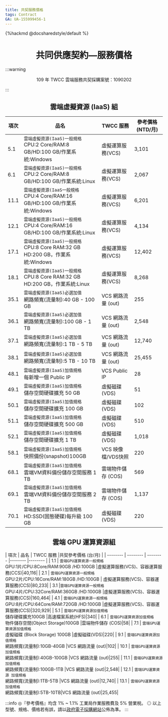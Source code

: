 ```yaml
---
title: 共契服務價格
tags: Contract
GA: UA-155999456-1
---
```


{%hackmd @docsharedstyle/default %}

<center> <h1> 共同供應契約—服務價格 </h1> </center>

:::warning
<p style="text-align:center;">109 年 TWCC 雲端服務共契採購案號：1090202</p>
:::


<center> <h2> 雲端虛擬資源 (IaaS) 組</h2> </center>


| 項次 | 品名 | TWCC 服務 | 參考價格 (NTD/月)  |
| -------- | -------- |-------- |-------- |
| 5.1    | `雲端虛擬資源(IaaS)一般規格`<br>CPU:2 Core/RAM:8 GB/HD:100 GB/作業系統:Windows    |虛擬運算服務(VCS)|3,101 |
| 6.1     | `雲端虛擬資源(IaaS)一般規格`<br>CPU:2 Core/RAM:8 GB/HD:100 GB/作業系統:Linux    |虛擬運算服務(VCS)|2,067|
|11.1     | `雲端虛擬資源(IaaS一般規格`<br>CPU:4 Core/RAM:16 GB/HD:100 GB/作業系統:Windows    |虛擬運算服務(VCS)|6,201|
| 12.1     | `雲端虛擬資源(IaaS)一般規格`<br>CPU:4 Core/RAM:16 GB/HD:100 GB/作業系統:Linux     |虛擬運算服務(VCS)|4,134|
| 17.1     | `雲端虛擬資源(IaaS)一般規格`<br>CPU:8 Core RAM:32 GB HD:200 GB，作業系統:Windows    |虛擬運算服務(VCS)|12,402|
| 18.1     | `雲端虛擬資源(IaaS)一般規格`<br>CPU:8 Core RAM:32 GB HD:200 GB，作業系統:Linux     |虛擬運算服務(VCS)|8,268|
 | 35.1     | `雲端虛擬資源(IaaS)必選加值`<br>網路頻寬(流量制):40 GB - 100 GB     |VCS 網路流量 (out)|255|
| 36.1     | `雲端虛擬資源(IaaS)必選加值`<br>網路頻寬(流量制):100 GB - 1 TB     |VCS 網路流量 (out)|2,548|
| 37.1     | `雲端虛擬資源(IaaS)必選加值`<br>網路頻寬(流量制):1 TB - 5 TB     |VCS 網路流量 (out)|12,740|
| 38.1     | `雲端虛擬資源(IaaS)必選加值`<br>網路頻寬(流量制):5 TB - 10 TB     |VCS 網路流量 (out)|25,455|
| 48.1     | `雲端虛擬資源(IaaS)加值規格`<br>每新增一個 Public IP     |VCS Public IP|28|
 | 49.1     | `雲端虛擬資源(IaaS)加值規格`<br>儲存空間硬碟擴充 50 GB    |虛擬磁碟(VDS)|51|
 | 50.1     | `雲端虛擬資源(IaaS)加值規格`<br>儲存空間硬碟擴充 100 GB     |虛擬磁碟(VDS)|102|
 | 51.1     | `雲端虛擬資源(IaaS)加值規格`<br>儲存空間硬碟擴充 500 GB     |虛擬磁碟(VDS)|510|
| 52.1    | `雲端虛擬資源(IaaS)加值規格`<br>儲存空間硬碟擴充 1 TB     |虛擬磁碟(VDS)|1,018|
 | 58.1     | `雲端虛擬資源(IaaS)加值規格`<br>快照備份(snapshot)100GB    |VCS 映像檔/VDS快照|220|
| 68.1     | `雲端虛擬資源(IaaS)加值規格`<br>雲端VM資料備份儲存空間服務 1 TB    |雲端物件儲存 (COS)|569|
| 69.1    | `雲端虛擬資源(IaaS)加值規格`<br>雲端VM資料備份儲存空間服務 2 TB     |雲端物件儲存 (COS)|1,137|
 | 70.1     | `雲端虛擬資源(IaaS)加值規格`<br>HD:SSD(固態硬碟)每升級 100 GB     |虛擬磁碟(VDS)|220|

<center> <h2> 雲端 GPU 運算資源組 </h2> </center>

| 項次 | 品名 | TWCC 服務 |共契參考價格 (台/月)  |
| -------- | -------- | -------- |-------- |-------- |
| 1.1    | `雲端GPU運算資源一般規格`<br>GPU:1片/CPU:8Core/RAM:90GB /HD:100GB      |虛擬運算服務(VCS)、容器運算服務(CCS)|40,116|
| 2.1      | `雲端GPU運算資源一般規格`<br>GPU:2片/CPU:16Core/RAM:180GB /HD:100GB |   虛擬運算服務(VCS)、容器運算服務(CCS)|80,233|
| 3.1      |`雲端GPU運算資源一般規格`<br>GPU:4片/CPU:32Core/RAM:360GB /HD:100GB      |虛擬運算服務(VCS)、容器運算服務(CCS)|160,464|
| 4.1     | `雲端GPU運算資源一般規格`<br>GPU:8片/CPU:64Core/RAM:720GB /HD:100GB      |虛擬運算服務(VCS)、容器運算服務(CCS)|320,929|
| 5.1      | `雲端GPU運算資源加值規格`<br>儲存硬碟擴充100GB     |高速檔案系統(HFS)|340|
| 6.1      | `雲端GPU運算資源加值規格`<br>物件儲存空間(Object Storage)100GB     |雲端物件儲存 (COS)|58|
| 7.1      | `雲端GPU運算資源加值規格`<br>虛擬磁碟 (Block Storage) 100GB     |虛擬磁碟(VDS)|220|
| 9.1      | `雲端GPU運算資源加值規格`<br>網路頻寬(流量制):10GB-40GB     |VCS 網路流量 (out)|102|
 | 10.1      | `雲端GPU運算資源加值規格`<br>網路頻寬(流量制):40GB-100GB     |VCS 網路流量 (out)|255|
 | 11.1      | `雲端GPU運算資源加值規格`<br>網路頻寬(流量制):100GB-1TB     |VCS 網路流量 (out)|2,548|
| 12.1      | `雲端GPU運算資源 加值規格`<br>網路頻寬(流量制):1TB-5TB     |VCS 網路流量 (out)|12,740|
| 13.1      | `雲端GPU運算資源加值規格`<br>網路頻寬(流量制):5TB-10TB|VCS 網路流量 (out)|25,455|

:::info
◎『參考價格』均含 1% ~ 1.1% 工業局作業服務費及 5% 營業稅。
◎ 以上型號、規格、價格若有誤，請以[政府電子採購網站](https://web.pcc.gov.tw/pishtml/pisindex.html)公佈為準。
:::